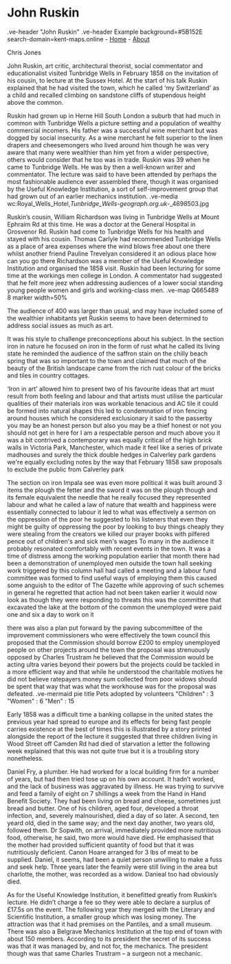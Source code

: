 # John Ruskin
.ve-header "John Ruskin"
.ve-header Example background=#5B152E search-domain=kent-maps.online
    - [Home](/home)
    - [About](/about)


Chris Jones

John Ruskin, art critic, architectural theorist, social commentator and educationalist visited Tunbridge Wells in February 1858 on the invitation of his cousin, to lecture at the Sussex Hotel. At the start of his talk Ruskin explained that he had visited the town, which he called ‘my Switzerland’ as a child and recalled climbing on sandstone cliffs of stupendous height above the common.


Ruskin had grown up in Herne Hill South London a suburb that had much in common with Tunbridge Wells a picture setting and a population of wealthy commercial incomers. His father was a successful wine merchant but was dogged by social insecurity. As a wine merchant he felt superior to the linen drapers and cheesemongers who lived around him though he was very aware that many were wealthier than him yet from a wider perspective, others would consider that he too was in trade.
Ruskin was 39 when he came to Tunbridge Wells. He was by then a well-known writer and commentator. The lecture was said to have been attended by perhaps the most fashionable audience ever assembled there, though it was organised by the Useful Knowledge Institution, a sort of self-improvement group that had grown out of an earlier mechanics institution.
.ve-media wc:Royal_Wells_Hotel,_Tunbridge_Wells_-_geograph.org.uk_-_4698503.jpg


Ruskin’s cousin, William Richardson was living in Tunbridge Wells at Mount Ephraim Rd at this time. He was a doctor at the General Hospital in Grosvenor Rd. Ruskin had come to Tunbridge Wells for his health and stayed with his cousin.  Thomas Carlyle had recommended Tunbridge Wells as a place of area expenses where the wind blows free about one there whilst another friend Pauline Trevelyan considered it an odious place how can you go there
Richardson was a member of the Useful Knowledge Institution and organised the 1858 visit. Ruskin had been lecturing for some time at the workings men college in London. A commentator had suggested that he felt more jeez when addressing audiences of a lower social standing young people women and girls and working-class men. 
.ve-map Q665489 8 marker width=50%

The audience of 400 was larger than usual, and may have included some of the wealthier inhabitants yet Ruskin seems to have been determined to address social issues as much as art.

It was his style to challenge preconceptions about his subject. In the section iron in nature he focused on iron in the form of rust what he called its living state he reminded the audience of the saffron stain on the chilly beach spring that was so important to the town and claimed that much of the beauty of the British landscape came from the rich rust colour of the bricks and tiles in country cottages. 

‘Iron in art’ allowed him to present two of his favourite ideas that art must result from both feeling and labour and that artists must utilise the particular qualities of their materials iron was workable tenacious and AC tile it could be formed into natural shapes this led to condemnation of iron fencing around houses which he considered exclusionary it said to the passerby you may be an honest person but also you may be a thief honest or not you should not get in here for I am a respectable person and much above you it was a bit contrived a contemporary was equally critical of the high brick walls in Victoria Park, Manchester, which made it feel like a series of private madhouses and surely the thick double hedges in Calverley park gardens we're equally excluding notes by the way that February 1858 saw proposals to exclude the public from Calverley park

The section on iron Impala see was even more political it was built around 3 items the plough the fetter and the sword it was on the plough though and its female equivalent the needle that he really focused they represented labour and what he called a law of nature that wealth and happiness were essentially connected to labour it led to what was effectively a sermon on the oppression of the poor he suggested to his listeners that even they might be guilty of oppressing the poor by looking to buy things cheaply they were stealing from the creators we killed our prayer books with pilfered pence out of children's and sick men's wages
To many in the audience it probably resonated comfortably with recent events in the town. It was a time of distress among the working population earlier that month there had been a demonstration of unemployed men outside the town hall seeking work triggered by this column hall had called a meeting and a labour fund committee was formed to find useful ways of employing them this caused some anguish to the editor of The Gazette while approving of such schemes in general he regretted that action had not been taken earlier it would now look as though they were responding to threats this was the committee that excavated the lake at the bottom of the common the unemployed were paid one and six a day to work on it

there was also a plan put forward by the paving subcommittee of the improvement commissioners who were effectively the town council this proposed that the Commission should borrow £200 to employ unemployed people on other projects around the town the proposal was strenuously opposed by Charles Trustram he believed that the Commission would be acting ultra varies beyond their powers but the projects could be tackled in a more efficient way and that while he understood the charitable motives he did not believe ratepayers money sum collected from poor widows should be spent that way that was what the workhouse was for the proposal was defeated.
.ve-mermaid
    pie title Pets adopted by volunteers
        "Children" : 3
        "Women" : 6
        "Men" : 15


Early 1858 was a difficult time a banking collapse in the united states the previous year had spread to europe and its effects for being fast people carries existence at the best of times this is illustrated by a story printed alongside the report of the lecture it suggested that three children living in Wood Street off Camden Rd had died of starvation a letter the following week explained that this was not quite true but it is a troubling story nonetheless. 

Daniel Fry, a plumber. He had worked for a local building firm for a number of years, but had then tried tose up on his own account. It hadn’t worked, and the lack of business was aggravated by illness. He was trying to survive and feed a family of eight on 7 shillings a week from the Hand in Hand Benefit Society. They had been living on bread and cheese, sometimes just bread and butter. One of his children, aged four, developed a throat infection, and, severely malnourished, died a day of so later. A second, ten yeard old, died in the same way; and the next day another, two years old, followed them. Dr Sopwith, on arrival, immediately provided more nutritious food, otherwise, he said, two more would have died. He emphasised that the mother had provided sufficient quantity of food but that it was nutritiously deficient. Canon Hoare arranged for 3 lbs of meat to be supplied. Daniel, it seems, had been a quiet person unwilling to make a fuss and seek help. Three years later the feamily were still living in the area but charlotte, the mother, was recorded as a widow. Danieal too had obviously died. 

As for the Useful Knowledge Institution, it benefitted greatly from Ruskin’s lecture. He didn’t charge a fee so they were able to declare a surplus of £17.5s on the event. The following year they merged with the Literary and Scientific Institution, a smaller group which was losing money. The attraction was that it had premises on the Pantiles, and a small museum. There was also a Belgrave Mechanics Institution at the top end of town with about 150 members. According to its president the secret of its success was that it was managed by, and not for, the mechanics. The president though was that same Charles Trustram – a surgeon not a mechanic. 



